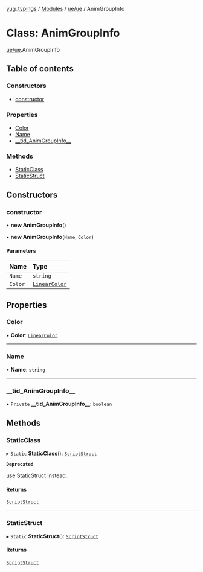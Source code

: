 [yug_typings](../README.md) / [Modules](../modules.md) / [ue/ue](../modules/ue_ue.md) / AnimGroupInfo

# Class: AnimGroupInfo

[ue/ue](../modules/ue_ue.md).AnimGroupInfo

## Table of contents

### Constructors

- [constructor](ue_ue.AnimGroupInfo.md#constructor)

### Properties

- [Color](ue_ue.AnimGroupInfo.md#color)
- [Name](ue_ue.AnimGroupInfo.md#name)
- [\_\_tid\_AnimGroupInfo\_\_](ue_ue.AnimGroupInfo.md#__tid_animgroupinfo__)

### Methods

- [StaticClass](ue_ue.AnimGroupInfo.md#staticclass)
- [StaticStruct](ue_ue.AnimGroupInfo.md#staticstruct)

## Constructors

### constructor

• **new AnimGroupInfo**()

• **new AnimGroupInfo**(`Name`, `Color`)

#### Parameters

| Name | Type |
| :------ | :------ |
| `Name` | `string` |
| `Color` | [`LinearColor`](ue_ue_s.LinearColor.md) |

## Properties

### Color

• **Color**: [`LinearColor`](ue_ue_s.LinearColor.md)

___

### Name

• **Name**: `string`

___

### \_\_tid\_AnimGroupInfo\_\_

• `Private` **\_\_tid\_AnimGroupInfo\_\_**: `boolean`

## Methods

### StaticClass

▸ `Static` **StaticClass**(): [`ScriptStruct`](ue_ue.ScriptStruct.md)

**`Deprecated`**

use StaticStruct instead.

#### Returns

[`ScriptStruct`](ue_ue.ScriptStruct.md)

___

### StaticStruct

▸ `Static` **StaticStruct**(): [`ScriptStruct`](ue_ue.ScriptStruct.md)

#### Returns

[`ScriptStruct`](ue_ue.ScriptStruct.md)
